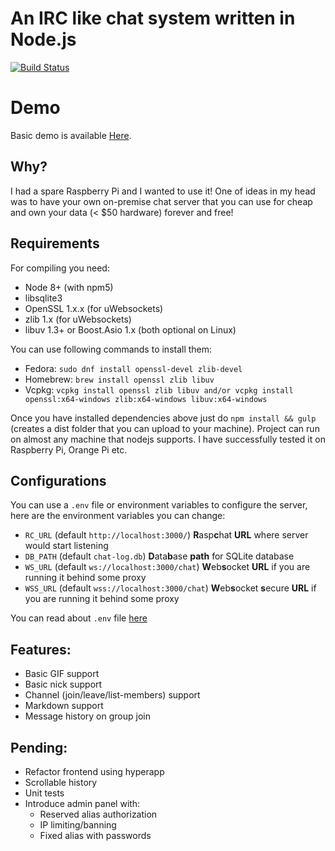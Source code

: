 # An IRC like chat system written in Node.js

[![Build Status](https://semaphoreci.com/api/v1/projects/bb232bf4-f866-4d30-a526-218e9f3aed5b/647934/badge.svg)](https://semaphoreci.com/maxpert/raspchat)

# Demo

Basic demo is available [Here](http://raspchat.com).

## Why?
I had a spare Raspberry Pi and I wanted to use it! One of ideas in my head was to have your own on-premise chat server that you can use for cheap and own your data (< $50 hardware) forever and free!

## Requirements
For compiling you need:
 * Node 8+ (with npm5)
 * libsqlite3
 * OpenSSL 1.x.x (for uWebsockets)
 * zlib 1.x (for uWebsockets)
 * libuv 1.3+ or Boost.Asio 1.x (both optional on Linux)

You can use following commands to install them:
 * Fedora: `sudo dnf install openssl-devel zlib-devel`
 * Homebrew: `brew install openssl zlib libuv`
 * Vcpkg: `vcpkg install openssl zlib libuv and/or vcpkg install openssl:x64-windows zlib:x64-windows libuv:x64-windows`

Once you have installed dependencies above just do `npm install && gulp` (creates a dist folder that you can upload to your machine). Project can run on almost any machine that nodejs supports. I have successfully tested it on Raspberry Pi, Orange Pi etc.

## Configurations

You can use a `.env` file or environment variables to configure the server, here are the environment variables you can change:

 * `RC_URL` (default `http://localhost:3000/`) **R**asp**c**hat **URL** where server would start listening
 * `DB_PATH` (default `chat-log.db`) **D**ata**b**ase **path** for SQLite database
 * `WS_URL` (default `ws://localhost:3000/chat`) **W**eb**s**ocket **URL** if you are running it behind some proxy
 * `WSS_URL` (default `wss://localhost:3000/chat`) **W**eb**s**ocket **s**ecure **URL** if you are running it behind some proxy

You can read about `.env` file [here](https://www.npmjs.com/package/dotenv) 

## Features:

 * Basic GIF support
 * Basic nick support
 * Channel (join/leave/list-members) support
 * Markdown support
 * Message history on group join

## Pending:

 * Refactor frontend using hyperapp
 * Scrollable history
 * Unit tests
 * Introduce admin panel with:
   * Reserved alias authorization
   * IP limiting/banning
   * Fixed alias with passwords
